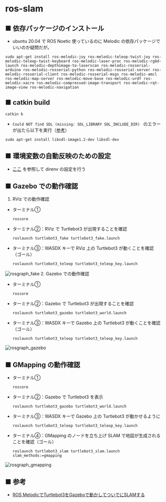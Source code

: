 # ros-slam

## ■ 依存パッケージのインストール

- ubuntu 20.04 で ROS Noetic 使っているのに Melodic の依存パッケージでいいのか疑問だが。

```
sudo apt-get install ros-melodic-joy ros-melodic-teleop-twist-joy ros-melodic-teleop-twist-keyboard ros-melodic-laser-proc ros-melodic-rgbd-launch ros-melodic-depthimage-to-laserscan ros-melodic-rosserial-arduino ros-melodic-rosserial-python ros-melodic-rosserial-server ros-melodic-rosserial-client ros-melodic-rosserial-msgs ros-melodic-amcl ros-melodic-map-server ros-melodic-move-base ros-melodic-urdf ros-melodic-xacro ros-melodic-compressed-image-transport ros-melodic-rqt-image-view ros-melodic-navigation
```

## ■ catkin build

```
catkin b
```

- `Could NOT find SDL (missing: SDL_LIBRARY SDL_INCLUDE_DIR) ` のエラーが出たら以下を実行（[参考](https://github.com/ros-planning/navigation/issues/579)）

```
sudo apt-get install libsdl-image1.2-dev libsdl-dev
```

## ■ 環境変数の自動反映のための設定

- [ここ](https://github.com/masachika-kamada/ros-slam-first/blob/main/env_setup.md) を参照して direnv の設定を行う

## ■ Gazebo での動作確認

1. RViz での動作確認
  - ターミナル①
    ```
    roscore
    ```
  - ターミナル②：RViz で Turtlebot3 が出現することを確認
    ```
    roslaunch turtlebot3_fake turtlebot3_fake.launch
    ```
  - ターミナル③：WASDX キーで RViz 上の Turtlebot3 が動くことを確認（ゴール）
    ```
    roslaunch turtlebot3_teleop turtlebot3_teleop_key.launch
    ```
  ![rosgraph_fake](https://user-images.githubusercontent.com/63488322/203759396-e913d94b-8de7-496c-9d5b-ecc8830caac7.png)
2. Gazebo での動作確認
  - ターミナル①
    ```
    roscore
    ```
  - ターミナル②：Gazebo で Turtlebot3 が出現することを確認
    ```
    roslaunch turtlebot3_gazebo turtlebot3_world.launch
    ```
  - ターミナル③：WASDX キーで Gazebo 上の Turtlebot3 が動くことを確認（ゴール）
    ```
    roslaunch turtlebot3_teleop turtlebot3_teleop_key.launch
    ```
  ![rosgraph_gazebo](https://user-images.githubusercontent.com/63488322/203759402-4849fb04-254b-4864-8fda-caed2bebafc9.png)

## ■ GMapping の動作確認

- ターミナル①
  ```
  roscore
  ```
- ターミナル②：Gazebo で Turtlebot3 を表示
  ```
  roslaunch turtlebot3_gazebo turtlebot3_world.launch
  ```
- ターミナル③：WASDX キーで Gazebo 上の Turtlebot3 が動かせるように
  ```
  roslaunch turtlebot3_teleop turtlebot3_teleop_key.launch
  ```
- ターミナル④：GMapping のノードを立ち上げ SLAM で地図が生成されることを確認（ゴール）
  ```
  roslaunch turtlebot3_slam turtlebot3_slam.launch slam_methods:=gmapping
  ```
![rosgraph_gmapping](https://user-images.githubusercontent.com/63488322/203759405-c54b8c62-5354-4382-a662-eb8c0c890e74.png)

## ■ 参考

- [ROS MelodicでTurtlebot3をGazeboで動かしてついでにSLAMする](https://qiita.com/protocol1964/items/1e63aebddd7d5bfd0d1b)
